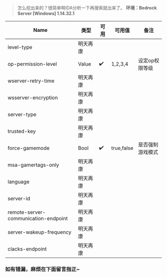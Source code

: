 > 怎么挖出来的？很简单啊IDA分析一下再搜索就出来了。
> **环境：Bedrock Server [Windows] 1.14.32.1**

Name | 类型 | 可用 | 可用值 | 备注
-|-|-|-|-
level-type | 明天再康
op-permission-level | Value | :heavy_check_mark: | 1,2,3,4 | 设定op权限等级
wserver-retry-time | 明天再康
wsserver-encryption | 明天再康
server-type | 明天再康
trusted-key | 明天再康
force-gamemode | Bool | :heavy_check_mark: | true,false | 是否强制游戏模式
msa-gamertags-only | 明天再康
language | 明天再康
server-id | 明天再康
remote-server-communication-endpoint | 明天再康
server-wakeup-frequency | 明天再康
clacks-endpoint | 明天再康
### 如有错漏，麻烦在下面留言指正~